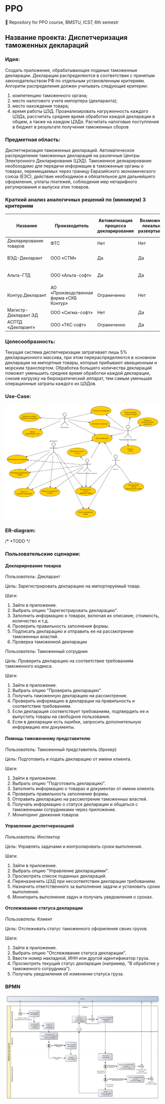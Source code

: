 # PPO

:microscope: Repository for PPO course, BMSTU, ICS7, 6th semestr 

## Название проекта: Диспетчеризация таможенных деклараций

### Идея: 
Создать приложение, обрабатывающее поданые  таможенные декларации. 
Декларации распределяются в соответствии с принятым законодательством РФ по отдельным установленным критериям.
Алгоритм распределения должен учитывать следующие критерии:
1. компетенцию таможенного органа;
2. место налогового учета импортера (декларанта);
3. место нахождения товара;
4. время работы ЦЭД.
Проанализировать нагруженность каждого ЦЭДа, рассчитать среднее время обработки каждой декларации в общем, а также на каждом ЦЭДе. 
Расчитать налоговые поступления в бюджет в результате получения таможенных сборов

### Предметная область:

Диспетчеризация таможенных деклараций.
Автоматическое распределение таможенных деклараций на различные Центры Электронного Декларирования  (ЦЭД). 
Таможенное делкарирование необоходимо для передечи информации в таможенные органы о товарах, 
перемещаемых через границу Евразийского экономического союза (ЕЭС), действие необходимое и обязательное для дальнейшего оформления, уплаты платежей, 
соблюдения мер нетарифного регулирования и выпуска этих товаров.

### Краткий анализ аналогичных решений по (минимум) 3 критериям 

| Название | Производитель | Автоматизация процесса декларирования | Возможность локального развертывания | Наличие справочников | Синхронизация с внешним сервером | Создание сопутствующих документов и отчетов |
|    ---   |---|---|---|---| ---| ---|
|    Декларирование товаров | ФТС | Нет | Нет | Нет | Нет | Нет | 
|    ВЭД-Декларант    | ООО «СТМ» | Да | Да |  Да (в т.ч. автокоррекция данных) | Нет | Нет  |
|  Альта-ГТД  |  ООО «Альта-софт»| Да | Да | Да (в т.ч. автокоррекция данных)  | Нет | Да |
|    Контур.Декларант |  АО «Производственная фирма «СКБ Контур» | Ограниченно | Нет | Да | Да | Нет |
|  Магистр-Декларант.ЭД |   ООО «Сигма-софт» |  Нет | Да | Да | Нет | Нет |
|  АСПТД «Декларант» |   ООО «ТКС софт» | Ограниченно  | Да | Ограниченно | Нет | Да |

### Целесообразность:

Текущая система диспетчеризации затрагивает лишь 5% декларационного массива, при этом перераспределяются в основном декларации на импортные товары, которые прибывают авиационным и морским транспортом.
Обработка большего количества деклараций поможет уменьшить среднее время обработки каждой декларации, снизив нагрузку на бюрократический аппарат, тем самым уменьшая операционные затраты каждого из ЦЭДов. 

### Use-Case:
![Use-Case](./img/use-case.png "Use-Case Diagram") 

### ER-diagram:
/*
 *TODO
 */

### Пользовательские сценарии:

#### Декларирование товаров

*Пользователь*: Декларант

*Цель*: Зарегистрировать декларацию на импортируемый товар.

Шаги:
1. Зайти в приложение.
2. Выбрать опцию "Зарегистрировать декларацию".
3. Заполнить информацию о товарах, включая их описание, стоимость, количество и т.д.
4. Проверить правильность заполнения формы.
5. Подписать декларацию и отправить ее на рассмотрение таможенных властей.
6. Проверка таможенной декларации

*Пользователь*: Таможенный сотрудник

*Цель*: Проверить декларацию на соответствие требованиям таможенного кодекса.

Шаги:
1. Зайти в приложение.
2. Выбрать опцию "Проверить декларацию".
3. Получить таможенную декларацию на рассмотрение.
4. Проверить информацию в декларации на правильность и соответствие требованиям.
5. Если декларация соответствует требованиям, подтвердить ее и выпустить товары на свободное пользование.
6. Если в декларации есть ошибки, запросить дополнительную информацию или документы.

#### Помощь таможенному представителю

*Пользователь*: Таможенный представитель (брокер)

*Цель*: Подготовить и подать декларацию от имени клиента.

Шаги:
1. Зайти в приложение.
2. Выбрать опцию "Подготовить декларацию".
3. Заполнить информацию о товарах и документах от имени клиента.
4. Проверить правильность заполнения формы.
5. Отправить декларацию на рассмотрение таможенных властей.
6. Получать информацию о статусе декларации и общаться с таможенными сотрудниками через приложение.
7. Мониторинг движения товаров

#### Управление диспетчеризацией

*Пользователь*: Инспектор

*Цель*: Управлять задачами и контролировать сроки выполнения.

Шаги:
1. Зайти в приложение.
2. Выбрать опцию "Управление декларациями".
3. Просмотреть список поданных деклараций.
4. Переназначить ЦЭД при несоответствии декларации требованиям.
4. Назначить ответственного за выполнение задачи и установить сроки выполнения.
5. Мониторить выполнение задач и получать уведомления о сроках.

#### Отслеживание статуса декларации

*Пользователь*: Клиент

*Цель*: Отслеживать статус таможенного оформления своих грузов.

Шаги:
1. Зайти в приложение.
2. Выбрать опцию "Отслеживание статуса декларации".
3. Ввести номер накладной, ИНН или другой идентификатор груза.
4. Просмотреть текущий статус декларации (например, "В обработке у таможенного сотрудника").
5. Получать уведомления об изменении статуса груза.

### BPMN

![BPMN](./img/bpmn.png "BPMN")
